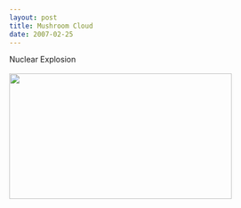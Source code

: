 ```yaml
---
layout: post
title: Mushroom Cloud
date: 2007-02-25
---
```

Nuclear Explosion <br /><br /><a onblur="try {parent.deselectBloggerImageGracefully();} catch(e) {}" href="http://4.bp.blogspot.com/_zdYMSK7YuAA/SarfvffOu1I/AAAAAAAAFFo/506xsmHSvms/s1600-h/mushroom_cloud_scene_web_full.jpg"><img style="float:left; margin:0 10px 10px 0;cursor:pointer; cursor:hand;width: 400px; height: 225px;" src="http://4.bp.blogspot.com/_zdYMSK7YuAA/SarfvffOu1I/AAAAAAAAFFo/506xsmHSvms/s400/mushroom_cloud_scene_web_full.jpg" border="0" alt="" id="BLOGGER_PHOTO_ID_5308301117808884562" /></a>
